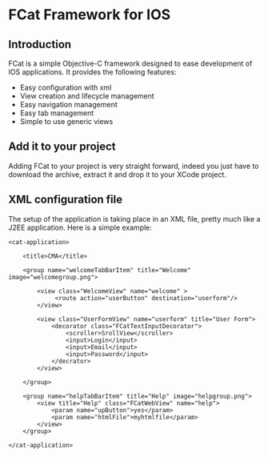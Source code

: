 FCat Framework for IOS
=====================

Introduction
------------
FCat is a simple Objective-C framework designed to ease development of
IOS applications.
It provides the following features:

*  Easy configuration with xml
*  View creation and lifecycle management
*  Easy navigation management
*  Easy tab management
*  Simple to use generic views


Add it to your project
----------------------
Adding FCat to your project is very straight forward, indeed you just have
to download the archive, extract it and drop it to your XCode project.

XML configuration file
----------------------
The setup of the application is taking place in an XML file, pretty much like a J2EE application.
Here is a simple example:


	<cat-application>
    
		<title>CMA</title>
    
		<group name="welcomeTabBarItem" title="Welcome" image="welcomegroup.png">
        
			<view class="WelcomeView" name="welcome" >
            	 <route action="userButton" destination="userform"/>
        	</view>
    
			<view class="UserFormView" name="userform" title="User Form">
				<decorator class="FCatTextInputDecorator">
					<scroller>SrollView</scroller>
					<input>Login</input>
					<input>Email</input>
					<input>Password</input>
				</decrator>
			</view>

    	</group>

		<group name="helpTabBarItem" title="Help" image="helpgroup.png">
        	<view title="Help" class="FCatWebView" name="help">
				<param name="upButton">yes</param>
				<param name="htmlFile">myhtmlfile</param>
 			</view>
		</group>
		
	</cat-application>
